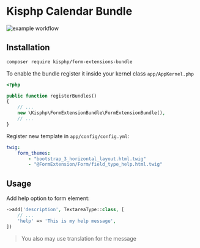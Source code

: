 # Kisphp Calendar Bundle

![example workflow](https://github.com/kisphp//form-extensions-bundle/actions/workflows/testing.yml/badge.svg)

## Installation

```bash
composer require kisphp/form-extensions-bundle
```

To enable the bundle register it  inside your kernel class `app/AppKernel.php`

```php
<?php

public function registerBundles()
{
    // ...
    new \Kisphp\FormExtensionBundle\FormExtensionBundle(),
    // ...
}
```

Register new template in `app/config/config.yml`:
```yaml
twig:
    form_themes:
        - "bootstrap_3_horizontal_layout.html.twig"
        - "@FormExtension/Form/field_type_help.html.twig"
```

## Usage

Add help option to form element:

```php
->add('description', TextareaType::class, [
    // ...
    'help' => 'This is my help message',
])
```

> You also may use translation for the message

